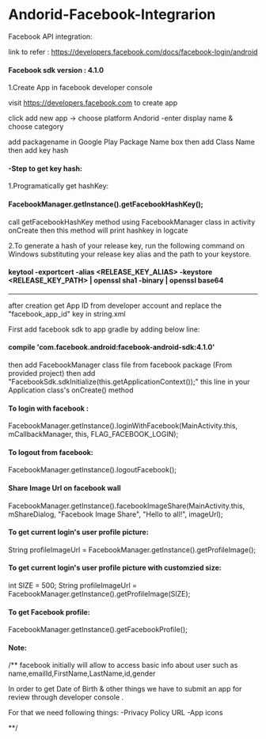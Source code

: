 # Andorid-Facebook-Integrarion

Facebook API integration:

link to refer : https://developers.facebook.com/docs/facebook-login/android

#### Facebook sdk version : 4.1.0


1.Create App in facebook developer console

visit https://developers.facebook.com to create app 

click add new app -> choose platform Andorid -enter display name & choose category 

add packagename in Google Play Package Name box then add Class Name then add key hash

#### -Step to get key hash:

1.Programatically get hashKey:

#### FacebookManager.getInstance().getFacebookHashKey();

call getFacebookHashKey method using FacebookManager class in activity onCreate 
then this method will print hashkey in logcate 

2.To generate a hash of your release key, run the following command on Windows substituting your release key alias and the path to your keystore.

#### keytool -exportcert -alias <RELEASE_KEY_ALIAS> -keystore <RELEASE_KEY_PATH> | openssl sha1 -binary | openssl base64

------------------------------------------------------------------------------------------


after creation get App ID from developer account and replace the "facebook_app_id"  key in string.xml


First add facebook sdk to app gradle by adding below line:

#### compile 'com.facebook.android:facebook-android-sdk:4.1.0'

then add FacebookManager class file from facebook package (From provided project)
then add "FacebookSdk.sdkInitialize(this.getApplicationContext());"  this line in your Application class's onCreate() method

#### To login with facebook :

FacebookManager.getInstance().loginWithFacebook(MainActivity.this, mCallbackManager, this, FLAG_FACEBOOK_LOGIN);

#### To logout from facebook:

FacebookManager.getInstance().logoutFacebook();

#### Share Image Url on facebook wall

FacebookManager.getInstance().facebookImageShare(MainActivity.this, mShareDialog, "Facebook Image Share", "Hello to all!", imageUrl);

#### To get current login's user profile picture:
String profileImageUrl = FacebookManager.getInstance().getProfileImage();

#### To get current login's user profile picture with customzied size:
int SIZE = 500;
String profileImageUrl = FacebookManager.getInstance().getProfileImage(SIZE);

#### To get Facebook profile:
FacebookManager.getInstance().getFacebookProfile();



#### Note:
/** facebook initially will allow to access basic info about user such as name,emailId,FirstName,LastName,id,gender

In order to get Date of Birth & other things we have to submit an app for review through developer console .

For that we need following things:
-Privacy Policy URL
-App icons 

**/


